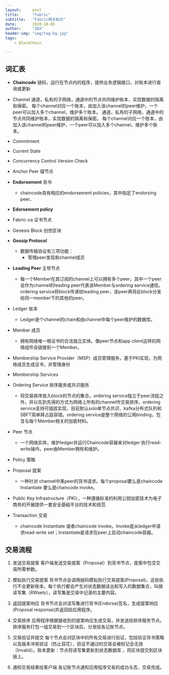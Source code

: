 ```yaml
---
layout:     post
title:      "Fabric"
subtitle:   "Fabric相关知识"
date:       2020-10-05
author:     "ZBX"
header-img: "img/tag-bg.jpg"
tags:
    - BlockChain

---
```


## 词汇表

- **Chaincode** 链码，运行在节点内的程序，提供业务逻辑接口，对账本进行查询或更新
- Channel  通道，私有的子网络，通道中的节点共同维护账本，实现数据的隔离和保密。 每个channel对应一个账本，由加入该channel的peer维护，一个peer可以加入多个channel，维护多个账本。 通道，私有的子网络，通道中的节点共同维护账本，实现数据的隔离和保密。 每个channel对应一个账本，由加入该channel的peer维护，一个peer可以加入多个channel，维护多个账本。
- Commitment
- Current State
- Concurrency Control Version Check
- Anchor Peer 锚节点
- **Endorsement** 背书
  - chaincode具有相应的endorsement policies，其中指定了endorsing peer、
- **Edorsement policy**

- Fabric-ca 证书节点
- Genesis Block 创世区块
- **Gossip Protocol** 
  - 数据传输协议有三项功能：
    - 管理peer发现和channel成员

- **Leading Peer** 主导节点
  - 每一个Member在其订阅的channel上可以拥有多个peer，其中一个peer会作为channel的leading peer代表该Member与ordering service通信。ordering service将block传递给leading peer，该peer再将此block分发给同一member下的其他的peer。

- Ledger 账本
  - Ledger是个channel的chain和由channel中每个peer维护的数据库。
- Member 成员 
  - 拥有网络唯一根证书的合法独立实体。像peer节点和app client这样的网络组件会链接到一个Member。
- Membership Service Provider（MSP）成员管理服务，基于PKI实现，为网络成员生成证书，并管理身份
- Membership Services

- Ordering Service 排序服务或共识服务
  - 将交易排序放入block的节点的集合。ordering service独立于peer流程之外，并以先到先得的方式为网络上所有的channel作交易排序。ordering service支持可插拔实现，目前默认solo单节点共识、kafka分布式队列和SBFT简单拜占庭容错。ordering service是整个网络的公用binding，包含与每个Member相关的加密材料。
- Peer 节点
  - 一个网络实体，维护ledger并运行Chaincode容器来对ledger	执行read-write操作。peer由Member拥有和维护。
- Policy 策略
- Proposal 提案
  - 一种针对 channel中某peer的背书请求。每个proposal要么是chaincode Instantiate 要么是chaincode invoke。
- Public Key Infrastructure（PKI），一种遵循标准的利用公钥加密技术为电子商务的开展提供一套安全基础平台的技术和规范
- Transaction 交易
  - chaincode Instantiate 或者chaincode invoke。Invoke是从ledger中请求read-write set；Instantiate是请求在peer上启动chaincode容器。

## 交易流程

1. 发送交易提案
   客户端发送交易提案（Proposal）到背书节点，提案中包含交易所需参数。

2. 模拟执行交易提案
   背书节点会调用链码模拟执行交易提案(Proposal)，这些执行不会更新账本。每个执行都会产生对状态数据读出和写入的数据集合，叫做读写集（RWsets），读写集是交易中记录的主要内容。

3. 返回提案响应
   背书节点会对读写集进行背书(Endorse)签名，生成提案响应(Proposal response)并返回给应用程序。

4. 交易排序
   应用程序根据接收到的提案响应生成交易，并发送给排序服务节点。排序服务打包一组交易到一个区块后，分发给各记账节点。

5. 交易验证并提交
   每个节点会对区块中的所有交易进行验证，包括验证背书策略以及版本冲突验证（防止双花），验证不通过的交易会被标记会无效（Invalid）。账本更新：节点将读写集更新到状态数据库 ，将区块提交到区块链上。

6. 通知交易结果给客户端
   各记账节点通知应用程序交易的成功与否，交易完成。